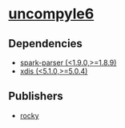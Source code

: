 # [uncompyle6](https://pypi.org/project/uncompyle6)

## Dependencies
- [spark-parser (<1.9.0,>=1.8.9)](packages/s/spark-parser.md)
- [xdis (<5.1.0,>=5.0.4)](packages/x/xdis.md)



## Publishers
- [rocky](https://pypi.org/user/rocky)

